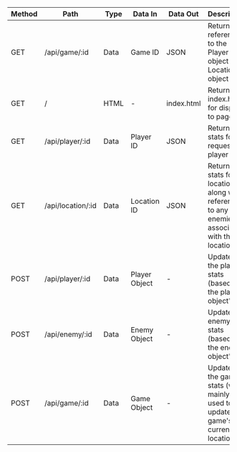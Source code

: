 | Method | Path              | Type | Data In       | Data Out   | Description                                                                                    |
|--------|-------------------|------|---------------|------------|------------------------------------------------------------------------------------------------|
| GET    | /api/game/:id     | Data | Game ID       | JSON       | Returns a reference to the Player object and Location object                                   |
| GET    | /                 | HTML | -             | index.html | Returns index.html for display to page                                                         |
| GET    | /api/player/:id   | Data | Player ID     | JSON       | Returns stats for the requested player                                                         |
| GET    | /api/location/:id | Data | Location ID   | JSON       | Returns stats for location along with references to any enemies associated with that location. |
| POST   | /api/player/:id   | Data | Player Object | -          | Updates the player stats (based on the player object's ID)                                     |
| POST   | /api/enemy/:id    | Data | Enemy Object  | -          | Updates an enemy's stats (based on the enemy object's ID)                                      |
| POST   | /api/game/:id     | Data | Game Object   | -          | Updates the game's stats (will mainly be used to update the game's current location)           |